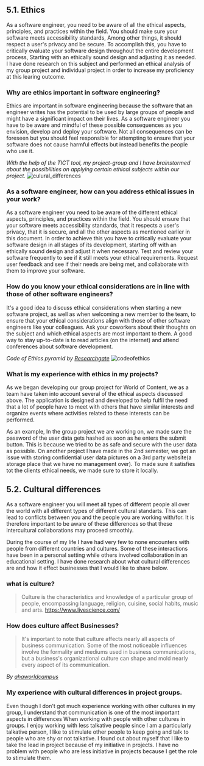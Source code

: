 ## 5.1. Ethics

As a software engineer, you need to be aware of all the ethical aspects, principles, and practices within the field. You should make sure your software meets accessibility standards, Among other things, it should respect a user's privacy and be secure. 
To accomplish this, you have to critically evaluate your software design throughout the entire development process, Starting with an ethically sound design and adjusting it as needed. I have done research on this subject and performed an ethical analysis of my group project and individual project in order to increase my proficiency at this learing outcome.

### Why are ethics important in software engineering?
Ethics are important in software engineering because the software that an engineer writes has the potential to be used by large groups of people and might have a significant impact on their lives. As a software engineer you have to be aware and mindful of these possible consequences as you envision, develop and deploy your software. Not all consequences can be foreseen but you should feel responsible for attempting to ensure that your software does not cause harmful effects but instead benefits the people who use it.


<i>With the help of the TICT tool, my project-group and I have brainstormed about the possibilities on applying certain ethical subjects within our project.</i>
![culural_differences](https://user-images.githubusercontent.com/73832880/172370513-34897d4c-953c-47cb-b86f-c2b6182bcc1a.jpg)


### As a software engineer, how can you address ethical issues in your work?
As a software engineer you need to be aware of the different ethical aspects, principles, and practices within the field. You should ensure that your software meets accessibility standards, that it respects a user's privacy, that it is secure, and all the other aspects as mentioned earlier in this document. In order to achieve this you have to critically evaluate your software design in all stages of its development, starting off with an ethically sound design and adjust it when necessary. Test and review your software frequently to see if it still meets your ethical requirements. Request user feedback and see if their needs are being met, and collaborate with them to improve your software.

### How do you know your ethical considerations are in line with those of other software engineers?
It's a good idea to discuss ethical considerations when starting a new software project, as well as when welcoming a new member to the team, to ensure that your ethical considerations align with those of other software engineers like your colleagues. Ask your coworkers about their thoughts on the subject and which ethical aspects are most important to them. A good way to stay up-to-date is to read articles (on the internet) and attend conferences about software development.


<i>Code of Ethics pyramid by [Researchgate](www.researchgate.net)</i>
![codeofethics](https://user-images.githubusercontent.com/73832880/173315880-2173f830-5f21-4711-b70f-25cd377a99b8.JPG)

### What is my experience with ethics in my projects?

As we began developing our group project for World of Content, we as a team have taken into account several of the ethical aspects discussed above. The application is designed and developed to help fulfil the need that a lot of people have to meet with others that have similar interests and organize events where activities related to these interests can be performed. 

As an example, In the group project we are working on, we made sure the password of the user data gets hashed as soon as he enters the submit button. This is because we tried to be as safe and secure with the user data as possible. 
On another project I have made in the 2nd semester, we got an issue with storing confidential user data pictures on a 3rd party website(a storage place that we have no management over). To made sure it satisfies tot the clients ethical needs, we made sure to store it locally.


## 5.2. Cultural differences

As a software engineer you will meet all types of different people all over the world with all different types of different cultural standarts. This can lead to conflicts between you and the people you are working with/for. It is therefore important to be aware of these differences so that these intercultural collaborations may proceed smoothly.


During the course of my life I have had very few to none encounters with people from different countries and cultures. Some of these interactions have been in a personal setting while others involved collaboration in an educational setting. I have done research about what cultural differences are and how it effect businesses that I would like to share below.


### what is culture?

> Culture is the characteristics and knowledge of a particular group of people, encompassing language, religion, cuisine, social habits, music and arts.
https://www.livescience.com/



### How does culture affect Businesses?
>It's important to note that culture affects nearly all aspects of business communication. Some of the most noticeable influences involve the formality and mediums used in business communications, but a business's organizational culture can shape and mold nearly every aspect of its communication.

<i> By [ahaworldcampus](https://www.ahaworldcampus.com/b/how-does-culture-affect-business-communication)</i>
  
  ### My experience with cultural differences in project groups.
  
Even though I don't got much experience working with other cultures in my group, I understand that communication is one of the most important aspects in differences When working with people with other cultures in groups. I enjoy working with less talkative people since I am a particularly talkative person, I like to stimulate other people to keep going and talk to people who are shy or not talkative. I found out about myself that I like to take the lead in project because of my initiative in projects. I have no problem with people who are less initiative in projects because I get the role to stimulate them.
  
 
